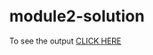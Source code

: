 # module2-solution
To see the output <a href="https://github.com/yinhuey19/module2-solution/blob/master/index.html">CLICK HERE</a>
